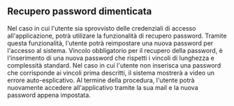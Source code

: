 ## Recupero password dimenticata
Nel caso in cui l'utente sia sprovvisto delle credenziali di accesso all'applicazione, potrà utilizare la funzionalità di recupero password.
Tramite questa funzionalità, l'utente potrà reimpostare una nuova password per l'accesso al sistema.
Vincolo obbligatorio per il recupero della password, è l'inserimento di una nuova password che rispetti i vincoli di lunghezza e complessità standard. Nel caso in cui l'utente non inserisca una password che corrisponde ai vincoli prima descritti, il sistema mostrerà a video un errore auto-esplicativo.
Al termine della procedura, l'utente potrà nuovamente accedere all'applicativo tramite la sua mail e la nuova password appena impostata.